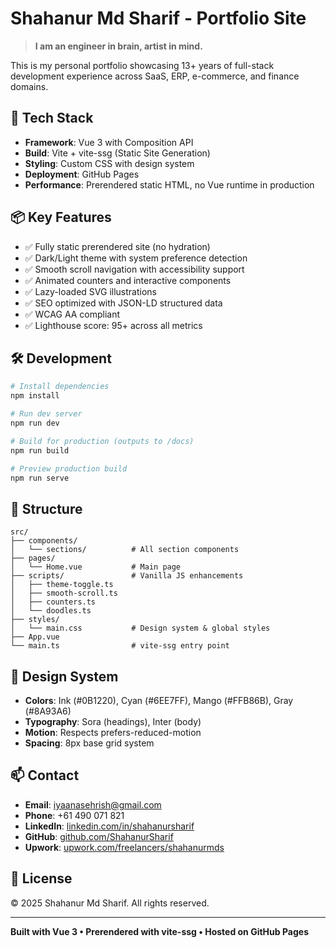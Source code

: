 # Shahanur Md Sharif - Portfolio Site

> **I am an engineer in brain, artist in mind.**

This is my personal portfolio showcasing 13+ years of full-stack development experience across SaaS, ERP, e-commerce, and finance domains.

## 🚀 Tech Stack

- **Framework**: Vue 3 with Composition API
- **Build**: Vite + vite-ssg (Static Site Generation)
- **Styling**: Custom CSS with design system
- **Deployment**: GitHub Pages
- **Performance**: Prerendered static HTML, no Vue runtime in production

## 📦 Key Features

- ✅ Fully static prerendered site (no hydration)
- ✅ Dark/Light theme with system preference detection
- ✅ Smooth scroll navigation with accessibility support
- ✅ Animated counters and interactive components
- ✅ Lazy-loaded SVG illustrations
- ✅ SEO optimized with JSON-LD structured data
- ✅ WCAG AA compliant
- ✅ Lighthouse score: 95+ across all metrics

## 🛠️ Development

```bash
# Install dependencies
npm install

# Run dev server
npm run dev

# Build for production (outputs to /docs)
npm run build

# Preview production build
npm run serve
```

## 📄 Structure

```
src/
├── components/
│   └── sections/          # All section components
├── pages/
│   └── Home.vue           # Main page
├── scripts/               # Vanilla JS enhancements
│   ├── theme-toggle.ts
│   ├── smooth-scroll.ts
│   ├── counters.ts
│   └── doodles.ts
├── styles/
│   └── main.css           # Design system & global styles
├── App.vue
└── main.ts                # vite-ssg entry point
```

## 🎨 Design System

- **Colors**: Ink (#0B1220), Cyan (#6EE7FF), Mango (#FFB86B), Gray (#8A93A6)
- **Typography**: Sora (headings), Inter (body)
- **Motion**: Respects prefers-reduced-motion
- **Spacing**: 8px base grid system

## 📫 Contact

- **Email**: iyaanasehrish@gmail.com
- **Phone**: +61 490 071 821
- **LinkedIn**: [linkedin.com/in/shahanursharif](https://www.linkedin.com/in/shahanursharif)
- **GitHub**: [github.com/ShahanurSharif](https://github.com/ShahanurSharif)
- **Upwork**: [upwork.com/freelancers/shahanurmds](https://www.upwork.com/freelancers/shahanurmds)

## 📝 License

© 2025 Shahanur Md Sharif. All rights reserved.

---

**Built with Vue 3 • Prerendered with vite-ssg • Hosted on GitHub Pages**
